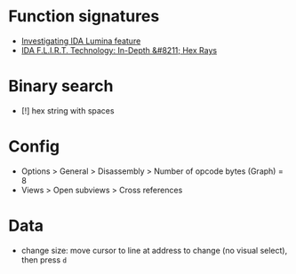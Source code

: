 # Function signatures

- [Investigating IDA Lumina feature ](https://www.synacktiv.com/en/publications/investigating-ida-lumina-feature.html)
- [IDA F\.L\.I\.R\.T\. Technology: In\-Depth &\#8211; Hex Rays](https://www.hex-rays.com/products/ida/tech/flirt/in_depth/)

# Binary search

- [!] hex string with spaces

# Config

- Options > General > Disassembly > Number of opcode bytes (Graph) = 8
- Views > Open subviews > Cross references

# Data

- change size: move cursor to line at address to change (no visual select), then press `d`
